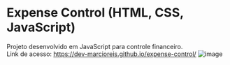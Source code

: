 # Expense Control (HTML, CSS, JavaScript)
Projeto desenvolvido em JavaScript para controle financeiro.<br>
Link de acesso: https://dev-marcioreis.github.io/expense-control/
![image](https://user-images.githubusercontent.com/122680054/212544736-f8ec11f3-2dce-4d14-b201-309967698605.png)
